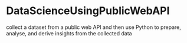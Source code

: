# DataScienceUsingPublicWebAPI
collect a dataset from a public web API and then use Python to prepare, analyse, and derive insights from the collected data
